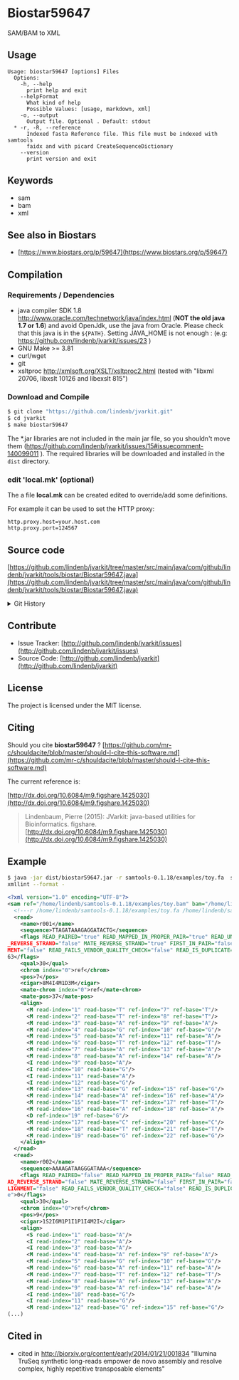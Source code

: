 # Biostar59647

SAM/BAM to XML


## Usage

```
Usage: biostar59647 [options] Files
  Options:
    -h, --help
      print help and exit
    --helpFormat
      What kind of help
      Possible Values: [usage, markdown, xml]
    -o, --output
      Output file. Optional . Default: stdout
  * -r, -R, --reference
      Indexed fasta Reference file. This file must be indexed with samtools 
      faidx and with picard CreateSequenceDictionary
    --version
      print version and exit

```


## Keywords

 * sam
 * bam
 * xml



## See also in Biostars

 * [https://www.biostars.org/p/59647](https://www.biostars.org/p/59647)


## Compilation

### Requirements / Dependencies

* java compiler SDK 1.8 http://www.oracle.com/technetwork/java/index.html (**NOT the old java 1.7 or 1.6**) and avoid OpenJdk, use the java from Oracle. Please check that this java is in the `${PATH}`. Setting JAVA_HOME is not enough : (e.g: https://github.com/lindenb/jvarkit/issues/23 )
* GNU Make >= 3.81
* curl/wget
* git
* xsltproc http://xmlsoft.org/XSLT/xsltproc2.html (tested with "libxml 20706, libxslt 10126 and libexslt 815")


### Download and Compile

```bash
$ git clone "https://github.com/lindenb/jvarkit.git"
$ cd jvarkit
$ make biostar59647
```

The *.jar libraries are not included in the main jar file, so you shouldn't move them (https://github.com/lindenb/jvarkit/issues/15#issuecomment-140099011 ).
The required libraries will be downloaded and installed in the `dist` directory.

### edit 'local.mk' (optional)

The a file **local.mk** can be created edited to override/add some definitions.

For example it can be used to set the HTTP proxy:

```
http.proxy.host=your.host.com
http.proxy.port=124567
```
## Source code 

[https://github.com/lindenb/jvarkit/tree/master/src/main/java/com/github/lindenb/jvarkit/tools/biostar/Biostar59647.java](https://github.com/lindenb/jvarkit/tree/master/src/main/java/com/github/lindenb/jvarkit/tools/biostar/Biostar59647.java)


<details>
<summary>Git History</summary>

```
Wed May 24 17:27:28 2017 +0200 ; lowres bam2raster & fix doc ; https://github.com/lindenb/jvarkit/commit/6edcfd661827927b541e7267195c762e916482a0
Thu May 11 16:20:27 2017 +0200 ; move to jcommander ; https://github.com/lindenb/jvarkit/commit/15b6fabdbdd7ce0d1e20ca51e1c1a9db8574a59e
Fri Apr 14 15:27:32 2017 +0200 ; annotation proc ; https://github.com/lindenb/jvarkit/commit/72b9383a8472e5a91120bab84d15b8acad4db8d4
Fri May 23 15:00:53 2014 +0200 ; cont moving to htsjdk ; https://github.com/lindenb/jvarkit/commit/81f98e337322928b07dfcb7a4045ba2464b7afa7
Mon May 12 10:28:28 2014 +0200 ; first sed on files ; https://github.com/lindenb/jvarkit/commit/79ae202e237f53b7edb94f4326fee79b2f71b8e8
Sun Feb 2 18:55:03 2014 +0100 ; cont ; https://github.com/lindenb/jvarkit/commit/abd24b56ec986dada1e5162be5bbd0dac0c2d57c
Sat Dec 14 00:39:57 2013 +0100 ; updated Biostar59647 ; https://github.com/lindenb/jvarkit/commit/35f92334d89c1e970b1e9c0f9f076ade021d5492
Tue Nov 12 13:18:49 2013 +0100 ; cont ; https://github.com/lindenb/jvarkit/commit/7fa73b9b3d540c6fe444517ac10bf4ee945a03e1
```

</details>

## Contribute

- Issue Tracker: [http://github.com/lindenb/jvarkit/issues](http://github.com/lindenb/jvarkit/issues)
- Source Code: [http://github.com/lindenb/jvarkit](http://github.com/lindenb/jvarkit)

## License

The project is licensed under the MIT license.

## Citing

Should you cite **biostar59647** ? [https://github.com/mr-c/shouldacite/blob/master/should-I-cite-this-software.md](https://github.com/mr-c/shouldacite/blob/master/should-I-cite-this-software.md)

The current reference is:

[http://dx.doi.org/10.6084/m9.figshare.1425030](http://dx.doi.org/10.6084/m9.figshare.1425030)

> Lindenbaum, Pierre (2015): JVarkit: java-based utilities for Bioinformatics. figshare.
> [http://dx.doi.org/10.6084/m9.figshare.1425030](http://dx.doi.org/10.6084/m9.figshare.1425030)


## Example

```bash
$ java -jar dist/biostar59647.jar -r samtools-0.1.18/examples/toy.fa  samtools-0.1.18/examples/toy.bam |\
xmllint --format - 
```
```xml
<?xml version="1.0" encoding="UTF-8"?>
<sam ref="/home/lindenb/samtools-0.1.18/examples/toy.bam" bam="/home/lindenb/samtools-0.1.18/examples/toy.fa">
  <!---r /home/lindenb/samtools-0.1.18/examples/toy.fa /home/lindenb/samtools-0.1.18/examples/toy.bam-->
  <read>
    <name>r001</name>
    <sequence>TTAGATAAAGAGGATACTG</sequence>
    <flags READ_PAIRED="true" READ_MAPPED_IN_PROPER_PAIR="true" READ_UNMAPPED="false" MATE_UNMAPPED="false" READ
_REVERSE_STRAND="false" MATE_REVERSE_STRAND="true" FIRST_IN_PAIR="false" SECOND_IN_PAIR="true" NOT_PRIMARY_ALIGN
MENT="false" READ_FAILS_VENDOR_QUALITY_CHECK="false" READ_IS_DUPLICATE="false" SUPPLEMENTARY_ALIGNMENT="false">1
63</flags>
    <qual>30</qual>
    <chrom index="0">ref</chrom>
    <pos>7</pos>
    <cigar>8M4I4M1D3M</cigar>
    <mate-chrom index="0">ref</mate-chrom>
    <mate-pos>37</mate-pos>
    <align>
      <M read-index="1" read-base="T" ref-index="7" ref-base="T"/>
      <M read-index="2" read-base="T" ref-index="8" ref-base="T"/>
      <M read-index="3" read-base="A" ref-index="9" ref-base="A"/>
      <M read-index="4" read-base="G" ref-index="10" ref-base="G"/>
      <M read-index="5" read-base="A" ref-index="11" ref-base="A"/>
      <M read-index="6" read-base="T" ref-index="12" ref-base="T"/>
      <M read-index="7" read-base="A" ref-index="13" ref-base="A"/>
      <M read-index="8" read-base="A" ref-index="14" ref-base="A"/>
      <I read-index="9" read-base="A"/>
      <I read-index="10" read-base="G"/>
      <I read-index="11" read-base="A"/>
      <I read-index="12" read-base="G"/>
      <M read-index="13" read-base="G" ref-index="15" ref-base="G"/>
      <M read-index="14" read-base="A" ref-index="16" ref-base="A"/>
      <M read-index="15" read-base="T" ref-index="17" ref-base="T"/>
      <M read-index="16" read-base="A" ref-index="18" ref-base="A"/>
      <D ref-index="19" ref-base="G"/>
      <M read-index="17" read-base="C" ref-index="20" ref-base="C"/>
      <M read-index="18" read-base="T" ref-index="21" ref-base="T"/>
      <M read-index="19" read-base="G" ref-index="22" ref-base="G"/>
    </align>
  </read>
  <read>
    <name>r002</name>
    <sequence>AAAAGATAAGGGATAAA</sequence>
    <flags READ_PAIRED="false" READ_MAPPED_IN_PROPER_PAIR="false" READ_UNMAPPED="false" MATE_UNMAPPED="false" RE
AD_REVERSE_STRAND="false" MATE_REVERSE_STRAND="false" FIRST_IN_PAIR="false" SECOND_IN_PAIR="false" NOT_PRIMARY_A
LIGNMENT="false" READ_FAILS_VENDOR_QUALITY_CHECK="false" READ_IS_DUPLICATE="false" SUPPLEMENTARY_ALIGNMENT="fals
e">0</flags>
    <qual>30</qual>
    <chrom index="0">ref</chrom>
    <pos>9</pos>
    <cigar>1S2I6M1P1I1P1I4M2I</cigar>
    <align>
      <S read-index="1" read-base="A"/>
      <I read-index="2" read-base="A"/>
      <I read-index="3" read-base="A"/>
      <M read-index="4" read-base="A" ref-index="9" ref-base="A"/>
      <M read-index="5" read-base="G" ref-index="10" ref-base="G"/>
      <M read-index="6" read-base="A" ref-index="11" ref-base="A"/>
      <M read-index="7" read-base="T" ref-index="12" ref-base="T"/>
      <M read-index="8" read-base="A" ref-index="13" ref-base="A"/>
      <M read-index="9" read-base="A" ref-index="14" ref-base="A"/>
      <I read-index="10" read-base="G"/>
      <I read-index="11" read-base="G"/>
      <M read-index="12" read-base="G" ref-index="15" ref-base="G"/>
(...)
```

## Cited in

* cited in http://biorxiv.org/content/early/2014/01/21/001834 "Illumina TruSeq synthetic long-reads empower de novo assembly and resolve complex, highly repetitive transposable elements"



